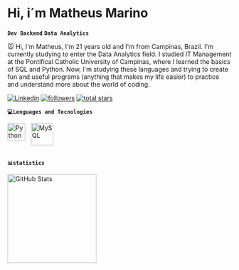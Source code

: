 # Hi, i´m Matheus Marino

**`Dev Backend`** **`Data Analytics`**

🐭 Hi, I'm Matheus, I'm 21 years old and I'm from Campinas, Brazil. I'm currently studying to enter the Data Analytics field. I studied IT Management at the Pontifical Catholic University of Campinas, where I learned the basics of SQL and Python. Now, I'm studying these languages and trying to create fun and useful programs (anything that makes my life easier) to practice and understand more about the world of coding.

<!-- MEUS LINKS -->

 <p align="left">
        <a href="https://www.linkedin.com/in/matheuspettena/" target="_blank">
  <img 
         alt="Linkedin" 
         title="Linkedin" 
         src="https://custom-icon-badges.demolab.com/badge/+-236ad3?style=for-the-badge&logo=Link&logoColor=white&labelColor=1155ba&label=Linkedin"  /></a>
      <a href="https://github.com/Matheuspettena?tab=followers">
         <img alt="followers" 
         title="Follow me on Github" 
         src="https://custom-icon-badges.demolab.com/github/followers/Matheuspettena?color=%23E1AD0E&logo=eye&logoColor=white&style=for-the-badge&labelColor=C79600"/></a>
      <a href="https://github.com/Matheuspettena?tab=repositories&sort=stargazers">
         <img alt="total stars" 
         title="Total stars on GitHub" 
         src="https://custom-icon-badges.demolab.com/github/stars/Matheuspettena?color=55960c&style=for-the-badge&labelColor=488207&logo=star"/></a>
   </p>

<!-- LINGUAGENS QUE EU USO -->
 **`💻Lenguages and Tecnologies`**

<!-- Python -->
<p>
  <img 
    align="left"
    alt="Python"
    title="Python"
    width="40px"
    style="padding-right: 10px;"
    src="https://cdn.jsdelivr.net/gh/devicons/devicon@latest/icons/python/python-plain-wordmark.svg" 
  />

<!-- mySQL -->
  <img 
    align="left"
    alt="MySQL"
    title="MySQL"
    width="50px"
    style="padding-right: 10px;"
    src="https://cdn.jsdelivr.net/gh/devicons/devicon@latest/icons/mysql/mysql-original-wordmark.svg" 
  />
</p>

<!-- Quebra de linha após as imagens -->
<br clear="left" />
<BR/>

**`📊statistics`**
<p align="left">
  <img 
    alt="GitHub Stats"
    height="200px"
    style="padding-right: 10px;"
    src="https://github-readme-stats.vercel.app/api?username=matheuspettena&show_icons=true&theme=github_dark&include_all_commits=true" 
  />
</p>

